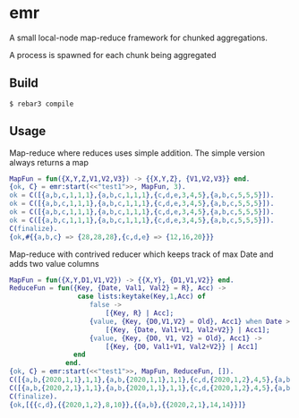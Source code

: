 emr
=====

A small local-node map-reduce framework for chunked aggregations.

A process is spawned for each chunk being aggregated 

Build
-----

    $ rebar3 compile

Usage
-----

Map-reduce where reduces uses simple addition.
The simple version always returns a map

```erlang
MapFun = fun({X,Y,Z,V1,V2,V3}) -> {{X,Y,Z}, {V1,V2,V3}} end.
{ok, C} = emr:start(<<"test1">>, MapFun, 3).
ok = C([{a,b,c,1,1,1},{a,b,c,1,1,1},{c,d,e,3,4,5},{a,b,c,5,5,5}]).                                
ok = C([{a,b,c,1,1,1},{a,b,c,1,1,1},{c,d,e,3,4,5},{a,b,c,5,5,5}]).
ok = C([{a,b,c,1,1,1},{a,b,c,1,1,1},{c,d,e,3,4,5},{a,b,c,5,5,5}]).
ok = C([{a,b,c,1,1,1},{a,b,c,1,1,1},{c,d,e,3,4,5},{a,b,c,5,5,5}]).
C(finalize).
{ok,#{{a,b,c} => {28,28,28},{c,d,e} => {12,16,20}}}
``` 

Map-reduce with contrived reducer which keeps track of max Date
and adds two value columns

```erlang
MapFun = fun({X,Y,D1,V1,V2}) -> {{X,Y}, {D1,V1,V2}} end.
ReduceFun = fun({Key, {Date, Val1, Val2} = R}, Acc) ->
                 case lists:keytake(Key,1,Acc) of
                    false ->
                        [{Key, R} | Acc];
                    {value, {Key, {D0,V1,V2} = Old}, Acc1} when Date > D0 ->
                        [{Key, {Date, Val1+V1, Val2+V2}} | Acc1];
                    {value, {Key, {D0, V1, V2} = Old}, Acc1} ->
                        [{Key, {D0, Val1+V1, Val2+V2}} | Acc1]
                end
              end.
{ok, C} = emr:start(<<"test1">>, MapFun, ReduceFun, []).
C([{a,b,{2020,1,1},1,1},{a,b,{2020,1,1},1,1},{c,d,{2020,1,2},4,5},{a,b,{2020,1,3},5,5}]).
C([{a,b,{2020,2,1},1,1},{a,b,{2020,1,1},1,1},{c,d,{2020,1,2},4,5},{a,b,{2020,1,10},5,5}]).
C(finalize).
{ok,[{{c,d},{{2020,1,2},8,10}},{{a,b},{{2020,2,1},14,14}}]}
``` 
